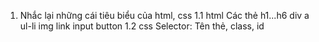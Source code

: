 1. Nhắc lại những cái tiêu biểu của html, css
    1.1 html 
        Các thẻ h1...h6
        div
        a  
        ul-li 
        img
        link
        input
        button 
    1.2 css
        Selector: Tên thẻ, class, id  
